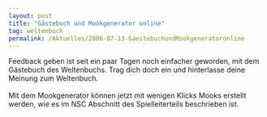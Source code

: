 ```yaml
---
layout: post
title: "Gästebuch und Mookgenerator online"
tag: weltenbuch
permalink: /Aktuelles/2006-07-13-GaestebuchundMookgeneratoronline
---
```



<p>Feedback geben ist seit ein paar Tagen noch einfacher geworden, mit dem Gästebuch des Weltenbuchs. Trag dich doch ein und hinterlasse deine Meinung zum Weltenbuch.<br/>
<br/>
Mit dem Mookgenerator können jetzt mit wenigen Klicks Mooks erstellt werden, wie es im NSC Abschnitt des Spielleiterteils beschrieben ist.</p>

